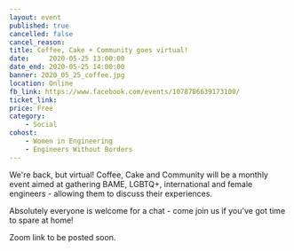 ```yaml
---
layout: event
published: true
cancelled: false
cancel_reason:
title: Coffee, Cake + Community goes virtual!
date:     2020-05-25 13:00:00
date_end: 2020-05-25 14:00:00
banner: 2020_05_25_coffee.jpg
location: Online
fb_link: https://www.facebook.com/events/1078786639173100/
ticket_link:
price: Free
category:
    - Social
cohost:
    - Women in Engineering
    - Engineers Without Borders
---
```


We're back, but virtual! Coffee, Cake and Community will be a monthly event aimed at gathering BAME, LGBTQ+, international and female engineers - allowing them to discuss their experiences. 

Absolutely everyone is welcome for a chat - come join us if you've got time to spare at home! 

Zoom link to be posted soon. 
